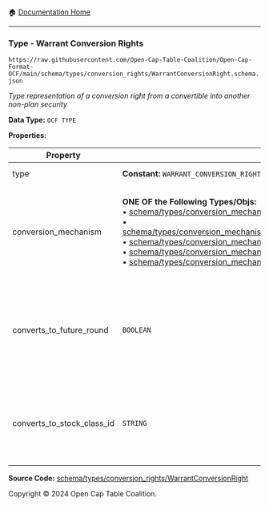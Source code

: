 :house: [Documentation Home](../../../../README.md)

---

### Type - Warrant Conversion Rights

`https://raw.githubusercontent.com/Open-Cap-Table-Coalition/Open-Cap-Format-OCF/main/schema/types/conversion_rights/WarrantConversionRight.schema.json`

_Type representation of a conversion right from a convertible into another non-plan security_

**Data Type:** `OCF TYPE`

**Properties:**

| Property                   | Type                                                                                                                                                                                                                                                                                                                                                                                                                                                                                                                                                                                                                                                                                                                                                                                | Description                                                                                                         | Required   |
| -------------------------- | ----------------------------------------------------------------------------------------------------------------------------------------------------------------------------------------------------------------------------------------------------------------------------------------------------------------------------------------------------------------------------------------------------------------------------------------------------------------------------------------------------------------------------------------------------------------------------------------------------------------------------------------------------------------------------------------------------------------------------------------------------------------------------------- | ------------------------------------------------------------------------------------------------------------------- | ---------- |
| type                       | **Constant:** `WARRANT_CONVERSION_RIGHT`                                                                                                                                                                                                                                                                                                                                                                                                                                                                                                                                                                                                                                                                                                                                            | Scalar Constant                                                                                                     | -          |
| conversion_mechanism       | **ONE OF the Following Types/Objs:**</br>&bull; [schema/types/conversion_mechanisms/CustomConversionMechanism](../conversion_mechanisms/CustomConversionMechanism.md)</br>&bull; [schema/types/conversion_mechanisms/PercentCapitalizationConversionMechanism](../conversion_mechanisms/PercentCapitalizationConversionMechanism.md)</br>&bull; [schema/types/conversion_mechanisms/FixedAmountConversionMechanism](../conversion_mechanisms/FixedAmountConversionMechanism.md)</br>&bull; [schema/types/conversion_mechanisms/ValuationBasedConversionMechanism](../conversion_mechanisms/ValuationBasedConversionMechanism.md)</br>&bull; [schema/types/conversion_mechanisms/SharePriceBasedConversionMechanism](../conversion_mechanisms/SharePriceBasedConversionMechanism.md) | What conversion mechanism applies to calculate the number of resulting stock class shares?                          | `REQUIRED` |
| converts_to_future_round   | `BOOLEAN`                                                                                                                                                                                                                                                                                                                                                                                                                                                                                                                                                                                                                                                                                                                                                                           | Is this stock class potentially convertible into a future, as-yet undetermined stock class (e.g. Founder Preferred) | -          |
| converts_to_stock_class_id | `STRING`                                                                                                                                                                                                                                                                                                                                                                                                                                                                                                                                                                                                                                                                                                                                                                            | The identifier of the existing, known stock class this stock class can convert into                                 | -          |

**Source Code:** [schema/types/conversion_rights/WarrantConversionRight](../../../../../schema/types/conversion_rights/WarrantConversionRight.schema.json)

Copyright © 2024 Open Cap Table Coalition.

